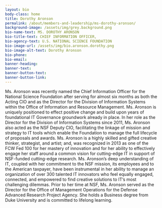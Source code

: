 ```yaml
---
layout: bio
body-class: home
title: Dorothy Aronson
permalink: /about/members-and-leadership/ms-dorothy-aronson/
background-image: /assets/img/grey.background.png
bio-name-text: MS. DOROTHY ARONSON
bio-title-text: CHIEF INFORMATION OFFICER,
bio-agency-text: U.S. NATIONAL SCIENCE FOUNDATION
bio-image-url: /assets/img/bio.aronson.dorothy.png
bio-image-alt-text: Dorothy Aronson
bio-phone: 
bio-email: 
banner-heading: 
banner-text: 
banner-button-text: 
banner-button-link: 
---
```

Ms. Aronson was recently named the Chief Information Officer for the National Science Foundation after serving for almost six months as both the Acting CIO and as the Director for the Division of Information Systems within the Office of Information and Resource Management. Ms. Aronson is uniquely positioned to effect positive change and build upon years of foundational IT Governance groundwork already in place. In her role as the Director for the Division of Information Systems since 2011, Ms. Aronson also acted as the NSF Deputy CIO, facilitating the linkage of mission and strategy to IT tools which enable the Foundation to manage the full lifecycle of proposals and awards. Ms. Aronson is a highly skilled and gifted creative thinker, strategist, and artist; and, was recognized in 2013 as one of the FCW Fed 100 for her mastery of innovation and for her ability to effectively engage her staff around a common vision for cutting-edge IT in support of NSF-funded cutting-edge research. Ms. Aronson’s deep understanding of IT, coupled with her commitment to the NSF mission, its employees and to the American taxpayer, have been instrumental in her ability to manage an organization of over 300 talented IT innovators who feel equally engaged, connected, and empowered to find creative solutions to IT’s most challenging dilemmas. Prior to her time at NSF, Ms. Aronson served as the Director for the Office of Management Operations for the Defense Advanced Research Project Agency. She holds a Business degree from Duke University and is committed to lifelong learning.


